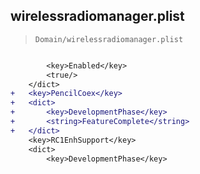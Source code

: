 ## wirelessradiomanager.plist

> `Domain/wirelessradiomanager.plist`

```diff

 		<key>Enabled</key>
 		<true/>
 	</dict>
+	<key>PencilCoex</key>
+	<dict>
+		<key>DevelopmentPhase</key>
+		<string>FeatureComplete</string>
+	</dict>
 	<key>RC1EnhSupport</key>
 	<dict>
 		<key>DevelopmentPhase</key>

```
